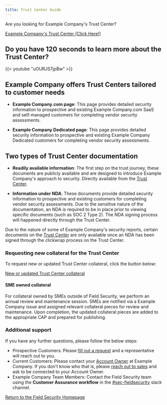 ```yaml
---
title: Trust Center Guide
---
```


Are you looking for Example Company's Trust Center?

<div class="d-grid gap-2 my-4">
<a href="https://trust.example_company.com" class="btn bg-primary text-white btn-lg">Example Company's Trust Center (Click Here!)</a>
</div>

## Do you have 120 seconds to learn more about the Trust Center?

{{< youtube "uOURJS7jpBw" >}}

## Example Company offers Trust Centers tailored to customer needs

- **Example Company.com page**:
This page provides detailed security information to prospective and existing Example Company.com SaaS and self-managed customers for completing vendor security assessments.

- **Example Company Dedicated page**:
This page provides detailed security information to prospective and existing Example Company Dedicated customers for completing vendor security assessments.

## Two types of Trust Center documentation

- **Readily available information**: The first step on the trust journey, these documents are publicly available and are designed to introduce Example Company's approach to security. Directly available from the [Trust Center](https://trust.example_company.com).

- **Information under NDA**: These documents provide detailed security information to prospective and existing customers for completing vendor security assessments. Due to the sensitive nature of the documentation, an NDA is required to be in place prior to viewing specific documents (such as SOC 2 Type 2). The NDA signing process will happened directly through the Trust Center.

Due to the nature of some of Example Company's security reports, certain documents on the [Trust Center](https://trust.example_company.com) are only available once an NDA has been signed through the clickwrap process on the Trust Center.

### Requesting new collateral for the Trust Center

To request new or updated Trust Center collateral, click the button below:

<div class="d-grid gap-2 my-4">
<a href="https://example_company.com/example_company-com/gl-security/security-assurance/field-security-team/field-security/-/issues/new?issuable_template=cap_collateral_request" class="btn bg-primary text-white btn-lg">New or updated Trust Center collateral</a>
</div>

#### SME owned collateral

For collateral owned by SMEs outside of Field Security, we perform an annual review and maintenance session. SMEs are notified via a Example Company issue and assigned relevant collateral pieces for review and maintenance. Upon completion, the updated collateral pieces are added to the appropriate CAP and prepared for publishing.

### Additional support

If you have any further questions, please follow the below steps:

- Prospective Customers: Please [fill out a request](https://about.example_company.com/sales/) and a representative will reach out to you.
- Current Customers: Please contact your [Account Owner](/handbook/sales/#initial-account-owner---based-on-segment) at Example Company. If you don't know who that is, please [reach out to sales](https://about.example_company.com/sales/) and ask to be connected to your Account Owner.
- Example Company Team Members: Contact the Field Security team using the **Customer Assurance workflow** in the [#sec-fieldsecurity](https://example_company.slack.com/archives/CV5A53V70) slack channel.

<div class="d-grid gap-2 my-4">
<a href="https://handbook.example_company.com/handbook/security/security-assurance/field-security/" class="btn bg-primary text-white btn-lg">Return to the Field Security Homepage</a>
</div>
